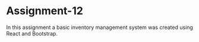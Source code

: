 # Assignment-12
In this assignment a basic inventory management system was created using React and Bootstrap.